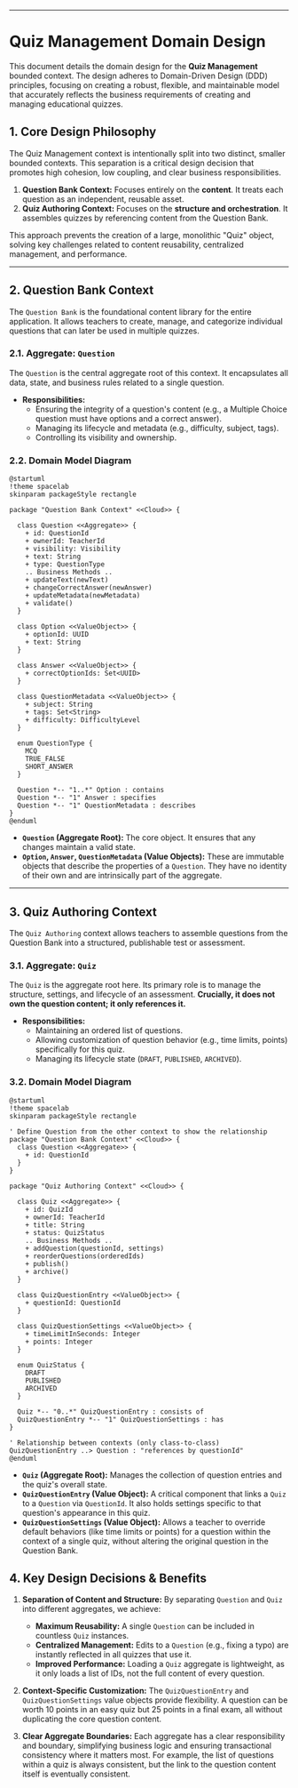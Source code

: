 

---

# **Quiz Management Domain Design**

This document details the domain design for the **Quiz Management** bounded context. The design adheres to Domain-Driven Design (DDD) principles, focusing on creating a robust, flexible, and maintainable model that accurately reflects the business requirements of creating and managing educational quizzes.

## 1. Core Design Philosophy

The Quiz Management context is intentionally split into two distinct, smaller bounded contexts. This separation is a critical design decision that promotes high cohesion, low coupling, and clear business responsibilities.

1.  **Question Bank Context:** Focuses entirely on the **content**. It treats each question as an independent, reusable asset.
2.  **Quiz Authoring Context:** Focuses on the **structure and orchestration**. It assembles quizzes by referencing content from the Question Bank.

This approach prevents the creation of a large, monolithic "Quiz" object, solving key challenges related to content reusability, centralized management, and performance.

---

## 2. Question Bank Context

The `Question Bank` is the foundational content library for the entire application. It allows teachers to create, manage, and categorize individual questions that can later be used in multiple quizzes.

### 2.1. Aggregate: `Question`

The `Question` is the central aggregate root of this context. It encapsulates all data, state, and business rules related to a single question.

-   **Responsibilities:**
    -   Ensuring the integrity of a question's content (e.g., a Multiple Choice question must have options and a correct answer).
    -   Managing its lifecycle and metadata (e.g., difficulty, subject, tags).
    -   Controlling its visibility and ownership.

### 2.2. Domain Model Diagram

```plantuml
@startuml
!theme spacelab
skinparam packageStyle rectangle

package "Question Bank Context" <<Cloud>> {
  
  class Question <<Aggregate>> {
    + id: QuestionId
    + ownerId: TeacherId
    + visibility: Visibility
    + text: String
    + type: QuestionType
    .. Business Methods ..
    + updateText(newText)
    + changeCorrectAnswer(newAnswer)
    + updateMetadata(newMetadata)
    + validate()
  }

  class Option <<ValueObject>> {
    + optionId: UUID
    + text: String
  }

  class Answer <<ValueObject>> {
    + correctOptionIds: Set<UUID>
  }

  class QuestionMetadata <<ValueObject>> {
    + subject: String
    + tags: Set<String>
    + difficulty: DifficultyLevel
  }
  
  enum QuestionType {
    MCQ
    TRUE_FALSE
    SHORT_ANSWER
  }

  Question *-- "1..*" Option : contains
  Question *-- "1" Answer : specifies
  Question *-- "1" QuestionMetadata : describes
}
@enduml

```

-   **`Question` (Aggregate Root):** The core object. It ensures that any changes maintain a valid state.
-   **`Option`, `Answer`, `QuestionMetadata` (Value Objects):** These are immutable objects that describe the properties of a `Question`. They have no identity of their own and are intrinsically part of the aggregate.

---

## 3. Quiz Authoring Context

The `Quiz Authoring` context allows teachers to assemble questions from the Question Bank into a structured, publishable test or assessment.

### 3.1. Aggregate: `Quiz`

The `Quiz` is the aggregate root here. Its primary role is to manage the structure, settings, and lifecycle of an assessment. **Crucially, it does not own the question content; it only references it.**

-   **Responsibilities:**
    -   Maintaining an ordered list of questions.
    -   Allowing customization of question behavior (e.g., time limits, points) specifically for this quiz.
    -   Managing its lifecycle state (`DRAFT`, `PUBLISHED`, `ARCHIVED`).

### 3.2. Domain Model Diagram

```plantuml
@startuml
!theme spacelab
skinparam packageStyle rectangle

' Define Question from the other context to show the relationship
package "Question Bank Context" <<Cloud>> {
  class Question <<Aggregate>> {
    + id: QuestionId
  }
}

package "Quiz Authoring Context" <<Cloud>> {
  
  class Quiz <<Aggregate>> {
    + id: QuizId
    + ownerId: TeacherId
    + title: String
    + status: QuizStatus
    .. Business Methods ..
    + addQuestion(questionId, settings)
    + reorderQuestions(orderedIds)
    + publish()
    + archive()
  }

  class QuizQuestionEntry <<ValueObject>> {
    + questionId: QuestionId
  }

  class QuizQuestionSettings <<ValueObject>> {
    + timeLimitInSeconds: Integer
    + points: Integer
  }
  
  enum QuizStatus {
    DRAFT
    PUBLISHED
    ARCHIVED
  }

  Quiz *-- "0..*" QuizQuestionEntry : consists of
  QuizQuestionEntry *-- "1" QuizQuestionSettings : has
}

' Relationship between contexts (only class-to-class)
QuizQuestionEntry ..> Question : "references by questionId"
@enduml

```

-   **`Quiz` (Aggregate Root):** Manages the collection of question entries and the quiz's overall state.
-   **`QuizQuestionEntry` (Value Object):** A critical component that links a `Quiz` to a `Question` via `QuestionId`. It also holds settings specific to that question's appearance in this quiz.
-   **`QuizQuestionSettings` (Value Object):** Allows a teacher to override default behaviors (like time limits or points) for a question within the context of a single quiz, without altering the original question in the Question Bank.

## 4. Key Design Decisions & Benefits

1.  **Separation of Content and Structure:** By separating `Question` and `Quiz` into different aggregates, we achieve:
    -   **Maximum Reusability:** A single `Question` can be included in countless `Quiz` instances.
    -   **Centralized Management:** Edits to a `Question` (e.g., fixing a typo) are instantly reflected in all quizzes that use it.
    -   **Improved Performance:** Loading a `Quiz` aggregate is lightweight, as it only loads a list of IDs, not the full content of every question.

2.  **Context-Specific Customization:** The `QuizQuestionEntry` and `QuizQuestionSettings` value objects provide flexibility. A question can be worth 10 points in an easy quiz but 25 points in a final exam, all without duplicating the core question content.

3.  **Clear Aggregate Boundaries:** Each aggregate has a clear responsibility and boundary, simplifying business logic and ensuring transactional consistency where it matters most. For example, the list of questions within a quiz is always consistent, but the link to the question content itself is eventually consistent.
